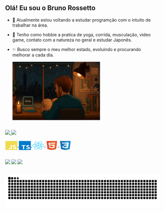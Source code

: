 ## Olá! Eu sou o Bruno Rossetto

- 🌱 Atualmente estou voltando a estudar programção com o intuito de trabalhar na área.
- :herb: Tenho como hobbie a pratica de yoga, corrida, musculação, video game, contato com a natureza no geral e estudar Japonês.
- :sparkles: Busco sempre o meu melhor estado, evoluindo e procurando melhorar a cada dia.

  
  <img align="rigth" alt="" height="190px" src="./src/ChatGPT Image 20 de abr. de 2025, 13_03_34.png">

##
<a href="https://github.com/bruno-rossetto">
<img height="180em" src="https://github-readme-stats.vercel.app/api?username=bruno-rossetto&show_icons=true&theme=radical"/>
<img height="180em" src="https://github-readme-stats.vercel.app/api/top-langs/?username=bruno-rossetto&layout=compact&langs_count=16&theme=dracula"/>

<div style="display: inline_block"><br>
  <img align="center" alt="Bruno-Js" height="30" width="40" src="https://raw.githubusercontent.com/devicons/devicon/master/icons/javascript/javascript-plain.svg">
  <img align="center" alt="Bruno-Ts" height="30" width="40" src="https://raw.githubusercontent.com/devicons/devicon/master/icons/typescript/typescript-plain.svg">
  <img align="center" alt="Bruno-React" height="30" width="40" src="https://raw.githubusercontent.com/devicons/devicon/master/icons/react/react-original.svg">
  <img align="center" alt="Bruno-HTML" height="30" width="40" src="https://raw.githubusercontent.com/devicons/devicon/master/icons/html5/html5-original.svg">
  <img align="center" alt="Bruno-CSS" height="30" width="40" src="https://raw.githubusercontent.com/devicons/devicon/master/icons/css3/css3-original.svg">
</div>

##

<div> 
  <a href="https://www.instagram.com/bruno.rossetto_/" target="_blank"><img src="https://img.shields.io/badge/-Instagram-%23E4405F?style=for-the-badge&logo=instagram&logoColor=white" target="_blank"></a>
  <a href="https://www.linkedin.com/in/brunorossetto/" target="_blank"><img src="https://img.shields.io/badge/-LinkedIn-%230077B5?style=for-the-badge&logo=linkedin&logoColor=white" target="_blank"></a> 
  <a href = "mailto:bruno06042001@gmail.com"><img src="https://img.shields.io/badge/-Gmail-%23333?style=for-the-badge&logo=gmail&logoColor=white" target="_blank"></a>
</div>

##

<picture align="center">
  <source media="(prefers-color-scheme: dark)" srcset="https://raw.githubusercontent.com/bruno-rossetto/bruno-rossetto/output/github-contribution-grid-snake-dark.svg">
  <source media="(prefers-color-scheme: light)" srcset="https://raw.githubusercontent.com/bruno-rossetto/bruno-rossetto/output/github-contribution-grid-snake-dark.svg">
  <img align="center" alt="github contribution grid snake animation" src="https://raw.githubusercontent.com/bruno-rossetto/bruno-rossetto/output/github-contribution-grid-snake.svg">
</picture>
